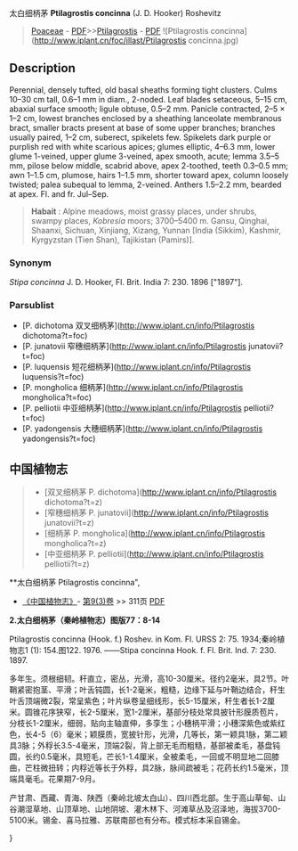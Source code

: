 太白细柄茅 **Ptilagrostis concinna** (J. D. Hooker) Roshevitz

> [Poaceae](http://www.iplant.cn/info/Poaceae?t=foc) - [PDF](http://www.iplant.cn/foc/pdf/Poaceae.pdf)>>[Ptilagrostis](http://www.iplant.cn/info/Ptilagrostis?t=foc) - [PDF](http://www.iplant.cn/foc/pdf/Ptilagrostis.pdf)
![Ptilagrostis concinna](http://www.iplant.cn/foc/illast/Ptilagrostis concinna.jpg)

## Description

Perennial, densely tufted, old basal sheaths forming tight clusters. Culms 10–30 cm tall, 0.6–1 mm in diam., 2-noded. Leaf blades setaceous, 5–15 cm, abaxial surface smooth; ligule obtuse, 0.5–2 mm. Panicle contracted, 2–5 × 1–2 cm, lowest branches enclosed by a sheathing lanceolate membranous bract, smaller bracts present at base of some upper branches; branches usually paired, 1–2 cm, suberect, spikelets few. Spikelets dark purple or purplish red with white scarious apices; glumes elliptic, 4–6.3 mm, lower glume 1-veined, upper glume 3-veined, apex smooth, acute; lemma 3.5–5 mm, pilose below middle, scabrid above, apex 2-toothed, teeth 0.3–0.5 mm; awn 1–1.5 cm, plumose, hairs 1–1.5 mm, shorter toward apex, column loosely twisted; palea subequal to lemma, 2-veined. Anthers 1.5–2.2 mm, bearded at apex. Fl. and fr. Jul–Sep.

> **Habait** : 
> Alpine meadows, moist grassy places, under shrubs, swampy places, *Kobresia* moors; 3700–5400 m. Gansu, Qinghai, Shaanxi, Sichuan, Xinjiang, Xizang, Yunnan [India (Sikkim), Kashmir, Kyrgyzstan (Tien Shan), Tajikistan (Pamirs)].

### Synonym
*Stipa concinna* J. D. Hooker, Fl. Brit. India 7: 230. 1896 [\"1897\"].

### Parsublist

* [P.  dichotoma  双叉细柄茅](http://www.iplant.cn/info/Ptilagrostis dichotoma?t=foc)
* [P.  junatovii  窄穗细柄茅](http://www.iplant.cn/info/Ptilagrostis junatovii?t=foc)
* [P.  luquensis  短花细柄茅](http://www.iplant.cn/info/Ptilagrostis luquensis?t=foc)
* [P.  mongholica  细柄茅](http://www.iplant.cn/info/Ptilagrostis mongholica?t=foc)
* [P.  pelliotii  中亚细柄茅](http://www.iplant.cn/info/Ptilagrostis pelliotii?t=foc)
* [P.  yadongensis  大穗细柄茅](http://www.iplant.cn/info/Ptilagrostis yadongensis?t=foc)

## 中国植物志

> * [双叉细柄茅  P.  dichotoma](http://www.iplant.cn/info/Ptilagrostis dichotoma?t=z)
> * [窄穗细柄茅  P.  junatovii](http://www.iplant.cn/info/Ptilagrostis junatovii?t=z)
> * [细柄茅  P.  mongholica](http://www.iplant.cn/info/Ptilagrostis mongholica?t=z)
> * [中亚细柄茅  P.  pelliotii](http://www.iplant.cn/info/Ptilagrostis pelliotii?t=z)

**太白细柄茅 Ptilagrostis concinna",

* [《中国植物志》](http://www.iplant.cn/frps)- [第9(3)卷](http://www.iplant.cn/frps/vol/9(3)) >> 311页 [PDF](http://www.iplant.cn/frps/pdf/9(3)/311a.pdf)

**2.太白细柄茅（秦岭植物志）图版77：8-14**

Ptilagrostis concinna (Hook. f.) Roshev. in Kom. Fl. URSS 2: 75. 1934;秦岭植物志1 (1): 154.图122. 1976. ——Stipa concinna Hook. f. Fl. Brit. Ind. 7: 230. 1897.

多年生。须根细韧。秆直立，密丛，光滑，高10-30厘米。径约2毫米，具2节。叶鞘紧密抱茎、平滑；叶舌钝圆，长1-2毫米，粗糙，边缘下延与叶鞘边结合，秆生叶舌顶端微2裂，常呈紫色；叶片纵卷呈细线形，长5-15厘米，秆生者长1-2厘米。圆锥花序狭窄，长2-5厘米，宽1-2厘米，基部分枝处常具披针形膜质苞片，分枝长1-2厘米，细弱，贴向主轴直伸，多孪生；小穗柄平滑；小穗深紫色或紫红色，长4-5（6）毫米；颖膜质，宽披针形，光滑，几等长，第一颖具1脉，第二颖具3脉；外稃长3.5-4毫米，顶端2裂，背上部无毛而粗糙，基部被柔毛，基盘钝圆，长约0.5毫米，具短毛，芒长1-1.4厘米，全被柔毛，一回或不明显地二回膝曲，芒柱微扭转；内稃近等长于外稃，具2脉，脉间疏被毛；花药长约1.5毫米，顶端具毫毛。花果期7-9月。

产甘肃、西藏、青海、陕西（秦岭北坡太白山）、四川西北部。生于高山草甸、山谷潮湿草地、山顶草地、山地阴坡、灌木林下、河滩草丛及沼泽地，海拔3700-5100米。锡金、喜马拉雅、苏联南部也有分布。模式标本采自锡金。

}
